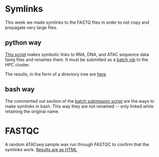 # Symlinks

This week we made symlinks to the FASTQ files in order to not copy and propagate very large files.

## python way

[This script](https://github.com/TatyanaLev/EE283HW6/blob/main/make_symlinks.py) makes symbolic links to RNA, DNA, and ATAC sequence data fastq files and renames them. It must be submitted as a [batch job](https://github.com/TatyanaLev/EE283HW6/blob/main/sbatch.sh) to the HPC cluster.

The results, in the form of a directory tree are [here](https://github.com/TatyanaLev/EE283HW6/blob/main/tree.txt)

## bash way

The commented out section of the [batch submission script](https://github.com/TatyanaLev/EE283HW6/blob/main/sbatch.sh) are the ways to make symlinks in bash. This way they are not renamed -- only linked while retaining the original name.

# FASTQC

A random ATACseq sample was run through FASTQC to confirm that the symlinks work. [Results are as HTML](https://github.com/TatyanaLev/EE283HW6/blob/main/Sample_TTCGACG-TATGCAGT_4R009_L1_P030_R2_fastqc.html)
